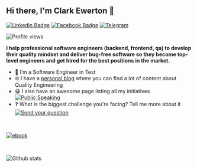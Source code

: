## Hi there, I'm Clark Ewerton 👋
[![Linkedin Badge](https://img.shields.io/badge/-Add&nbsp;Me-blue?style=for-the-badge&logo=Linkedin&logoColor=white&link=https://www.linkedin.com/in/clarkewerton/)](https://www.linkedin.com/in/clarkewerton/)
[![Facebook Badge](https://img.shields.io/badge/-My&nbsp;page-blue?style=for-the-badge&logo=Facebook&logoColor=white&link=https://www.facebook.com/clarkewertonBr)](https://www.facebook.com/clarkewertonBr)
[![Telegram](https://img.shields.io/badge/Telegram-2CA5E0?style=for-the-badge&logo=telegram&logoColor=white)](https://t.me/clarkewerton)


![Profile views](https://komarev.com/ghpvc/?username=clark-ewerton&style=for-the-badge)

**I help professional software engineers (backend, frontend, qa) to develop their quality mindset and deliver bug-free software so they become top-level engineers and get hired for the best positions in the market.**
<br/>
* 🤖   I’m a Software Engineer in Test 
* 🌐   I have a [personal blog](http://eliasnogueira.com) where you can find a lot of content about  Quality Engineering
* 😀   I also have an awesome page listing all my initiatives [![Public Speaking](https://badgen.net/badge/icon/public-speaking?icon=github&label)](https://github.com/eliasnogueira/public-speaking)
* ❓  What is the biggest challenge you're facing? Tell me more about it [![Send your question](https://badgen.net/github/issues/eliasnogueira/eliasnogueira)](https://github.com/eliasnogueira/eliasnogueira/issues)

<br />

[![ebook](https://github.com/eliasnogueira/eliasnogueira/blob/master/img/ebook.png)](http://www.eliasnogueira.com/ebook-5-tools-java-developers/)

<br />

![Github stats](https://github-readme-stats.vercel.app/api?username=eliasnogueira&hide=["prs","issues"])
